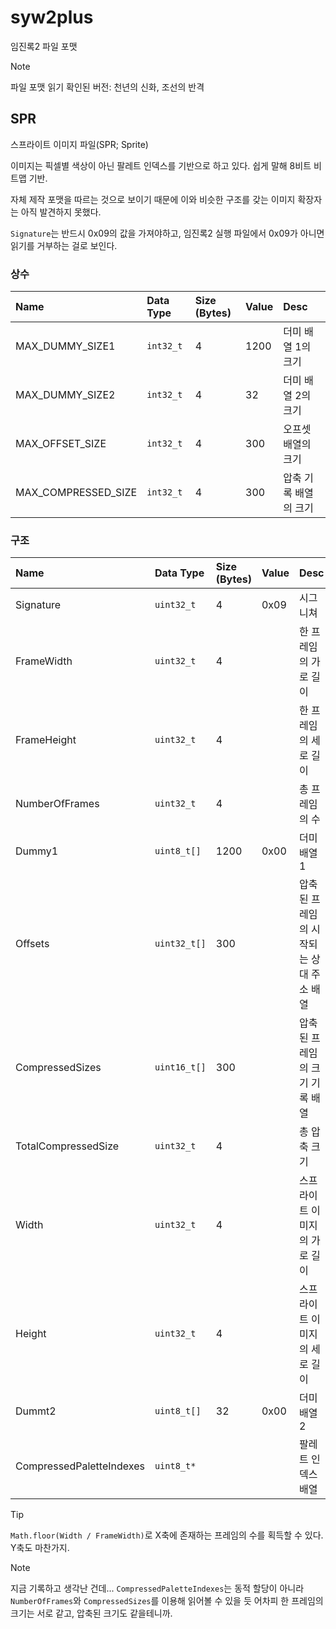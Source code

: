 # syw2plus
임진록2 파일 포맷

> [!NOTE]
> 파일 포맷 읽기 확인된 버전: 천년의 신화, 조선의 반격

## SPR

스프라이트 이미지 파일(SPR; Sprite)

이미지는 픽셀별 색상이 아닌 팔레트 인덱스를 기반으로 하고 있다. 쉽게 말해 8비트 비트맵 기반.

자체 제작 포맷을 따르는 것으로 보이기 때문에 이와 비슷한 구조를 갖는 이미지 확장자는 아직 발견하지 못했다.

`Signature`는 반드시 0x09의 값을 가져야하고, 임진록2 실행 파일에서 0x09가 아니면 읽기를 거부하는 걸로 보인다.

### 상수
|Name|Data Type|Size (Bytes)|Value|Desc|
|:-----|:-----|:-----|:-----|:-----|
|MAX_DUMMY_SIZE1|`int32_t`|4|1200|더미 배열 1의 크기|
|MAX_DUMMY_SIZE2|`int32_t`|4|32|더미 배열 2의 크기|
|MAX_OFFSET_SIZE|`int32_t`|4|300|오프셋 배열의 크기|
|MAX_COMPRESSED_SIZE|`int32_t`|4|300|압축 기록 배열의 크기|

### 구조
|Name|Data Type|Size (Bytes)|Value|Desc|
|:-----|:-----|:-----|:-----|:-----|
|Signature|`uint32_t`|4|0x09|시그니쳐|
|FrameWidth|`uint32_t`|4||한 프레임의 가로 길이|
|FrameHeight|`uint32_t`|4||한 프레임의 세로 길이|
|NumberOfFrames|`uint32_t`|4||총 프레임의 수|
|Dummy1|`uint8_t[]`|1200|0x00|더미 배열 1|
|Offsets|`uint32_t[]`|300||압축된 프레임의 시작되는 상대 주소 배열|
|CompressedSizes|`uint16_t[]`|300||압축된 프레임의 크기 기록 배열|
|TotalCompressedSize|`uint32_t`|4||총 압축 크기|
|Width|`uint32_t`|4||스프라이트 이미지의 가로 길이|
|Height|`uint32_t`|4||스프라이트 이미지의 세로 길이|
|Dummt2|`uint8_t[]`|32|0x00|더미 배열 2|
|CompressedPaletteIndexes|`uint8_t*`|||팔레트 인덱스 배열|

> [!TIP]
> `Math.floor(Width / FrameWidth)`로 X축에 존재하는 프레임의 수를 획득할 수 있다. Y축도 마찬가지.

> [!NOTE]
> 지금 기록하고 생각난 건데... `CompressedPaletteIndexes`는 동적 할당이 아니라 `NumberOfFrames`와 `CompressedSizes`를 이용해 읽어볼 수 있을 듯
> 어차피 한 프레임의 크기는 서로 같고, 압축된 크기도 같을테니까.
